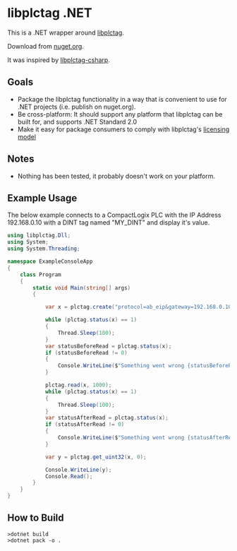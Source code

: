 ﻿# libplctag .NET

This is a .NET wrapper around [libplctag](https://github.com/kyle-github/libplctag).

Download from [nuget.org](https://www.nuget.org/packages/libplctag/).

It was inspired by [libplctag-csharp](https://github.com/mesta1/libplctag-csharp).

## Goals

* Package the libplctag functionality in a way that is convenient to use for .NET projects (i.e. publish on nuget.org).
* Be cross-platform: It should support any platform that libplctag can be built for, and supports .NET Standard 2.0
* Make it easy for package consumers to comply with libplctag's [licensing model](https://github.com/kyle-github/libplctag/blob/master/LICENSE)

## Notes

* Nothing has been tested, it probably doesn't work on your platform.

## Example Usage

The below example connects to a CompactLogix PLC with the IP Address 192.168.0.10 with a DINT tag named "MY_DINT" and display it's value.

```csharp
using libplctag.Dll;
using System;
using System.Threading;

namespace ExampleConsoleApp
{
    class Program
    {
        static void Main(string[] args)
        {

            var x = plctag.create("protocol=ab_eip&gateway=192.168.0.10&path=1,0&cpu=LGX&elem_size=4&elem_count=1&name=MY_DINT", 1000);

            while (plctag.status(x) == 1)
            {
                Thread.Sleep(100);
            }
            var statusBeforeRead = plctag.status(x);
            if (statusBeforeRead != 0)
            {
                Console.WriteLine($"Something went wrong {statusBeforeRead}");
            }

            plctag.read(x, 1000);
            while (plctag.status(x) == 1)
            {
                Thread.Sleep(100);
            }
            var statusAfterRead = plctag.status(x);
            if (statusAfterRead != 0)
            {
                Console.WriteLine($"Something went wrong {statusAfterRead}");
            }

            var y = plctag.get_uint32(x, 0);

            Console.WriteLine(y);
            Console.Read();
        }
    }
}
```


## How to Build

```
>dotnet build
>dotnet pack -o .
```
